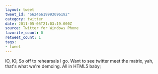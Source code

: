 ```yaml
---
layout: tweet
tweet_id: "66246619993096192"
category: twitter
date: 2011-05-05T21:03:19.000Z
source: Twitter for Windows Phone
favorite_count: 0
retweet_count: 1
tags:
- tweet
---
```


IO, IO, So off to rehearsals I go. Want to see twitter meet the matrix, yah, that's what we're demoing. All in HTML5 baby;
